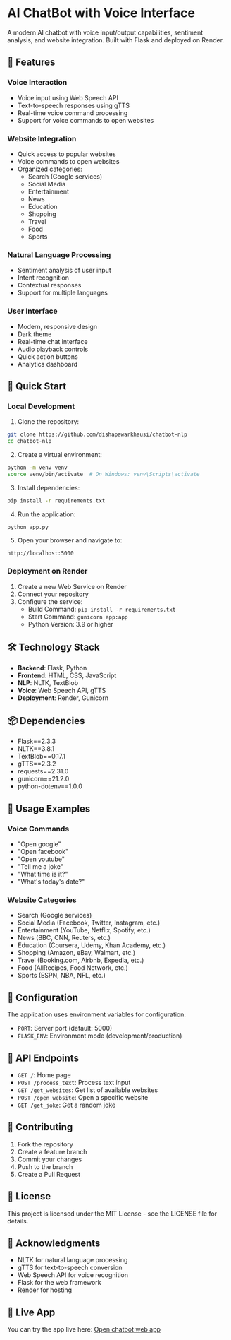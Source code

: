 # AI ChatBot with Voice Interface

A modern AI chatbot with voice input/output capabilities, sentiment analysis, and website integration. Built with Flask and deployed on Render.

## 🌟 Features

### Voice Interaction
- Voice input using Web Speech API
- Text-to-speech responses using gTTS
- Real-time voice command processing
- Support for voice commands to open websites

### Website Integration
- Quick access to popular websites
- Voice commands to open websites
- Organized categories:
  - Search (Google services)
  - Social Media
  - Entertainment
  - News
  - Education
  - Shopping
  - Travel
  - Food
  - Sports

### Natural Language Processing
- Sentiment analysis of user input
- Intent recognition
- Contextual responses
- Support for multiple languages

### User Interface
- Modern, responsive design
- Dark theme
- Real-time chat interface
- Audio playback controls
- Quick action buttons
- Analytics dashboard

## 🚀 Quick Start

### Local Development

1. Clone the repository:
```bash
git clone https://github.com/dishapawarkhausi/chatbot-nlp
cd chatbot-nlp
```

2. Create a virtual environment:
```bash
python -m venv venv
source venv/bin/activate  # On Windows: venv\Scripts\activate
```

3. Install dependencies:
```bash
pip install -r requirements.txt
```

4. Run the application:
```bash
python app.py
```

5. Open your browser and navigate to:
```
http://localhost:5000
```

### Deployment on Render

1. Create a new Web Service on Render
2. Connect your repository
3. Configure the service:
   - Build Command: `pip install -r requirements.txt`
   - Start Command: `gunicorn app:app`
   - Python Version: 3.9 or higher

## 🛠️ Technology Stack

- **Backend**: Flask, Python
- **Frontend**: HTML, CSS, JavaScript
- **NLP**: NLTK, TextBlob
- **Voice**: Web Speech API, gTTS
- **Deployment**: Render, Gunicorn

## 📦 Dependencies

- Flask==2.3.3
- NLTK==3.8.1
- TextBlob==0.17.1
- gTTS==2.3.2
- requests==2.31.0
- gunicorn==21.2.0
- python-dotenv==1.0.0

## 🎯 Usage Examples

### Voice Commands
- "Open google"
- "Open facebook"
- "Open youtube"
- "Tell me a joke"
- "What time is it?"
- "What's today's date?"

### Website Categories
- Search (Google services)
- Social Media (Facebook, Twitter, Instagram, etc.)
- Entertainment (YouTube, Netflix, Spotify, etc.)
- News (BBC, CNN, Reuters, etc.)
- Education (Coursera, Udemy, Khan Academy, etc.)
- Shopping (Amazon, eBay, Walmart, etc.)
- Travel (Booking.com, Airbnb, Expedia, etc.)
- Food (AllRecipes, Food Network, etc.)
- Sports (ESPN, NBA, NFL, etc.)

## 🔧 Configuration

The application uses environment variables for configuration:
- `PORT`: Server port (default: 5000)
- `FLASK_ENV`: Environment mode (development/production)

## 📝 API Endpoints

- `GET /`: Home page
- `POST /process_text`: Process text input
- `GET /get_websites`: Get list of available websites
- `POST /open_website`: Open a specific website
- `GET /get_joke`: Get a random joke

## 🤝 Contributing

1. Fork the repository
2. Create a feature branch
3. Commit your changes
4. Push to the branch
5. Create a Pull Request

## 📄 License

This project is licensed under the MIT License - see the LICENSE file for details.

## 🙏 Acknowledgments

- NLTK for natural language processing
- gTTS for text-to-speech conversion
- Web Speech API for voice recognition
- Flask for the web framework
- Render for hosting

## 🔗 Live App

You can try the app live here: [Open chatbot web app](https://chatbot-96a2.onrender.com)
